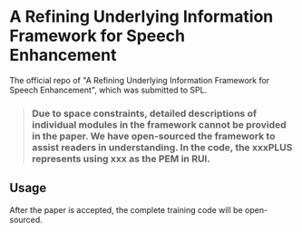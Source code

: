 # A Refining Underlying Information Framework for Speech Enhancement

The official repo of "A Refining Underlying Information Framework for Speech Enhancement", which was submitted to SPL. 


> ### Due to space constraints, detailed descriptions of individual modules in the framework cannot be provided in the paper. We have open-sourced the framework to assist readers in understanding. In the code, the xxxPLUS represents using xxx as the PEM in RUI.



## Usage

After the paper is accepted, the complete training code will be open-sourced.

